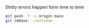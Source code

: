Shitty errors happen form time to time
```bash
git push -f -u origin main
git rebase --continue
```
